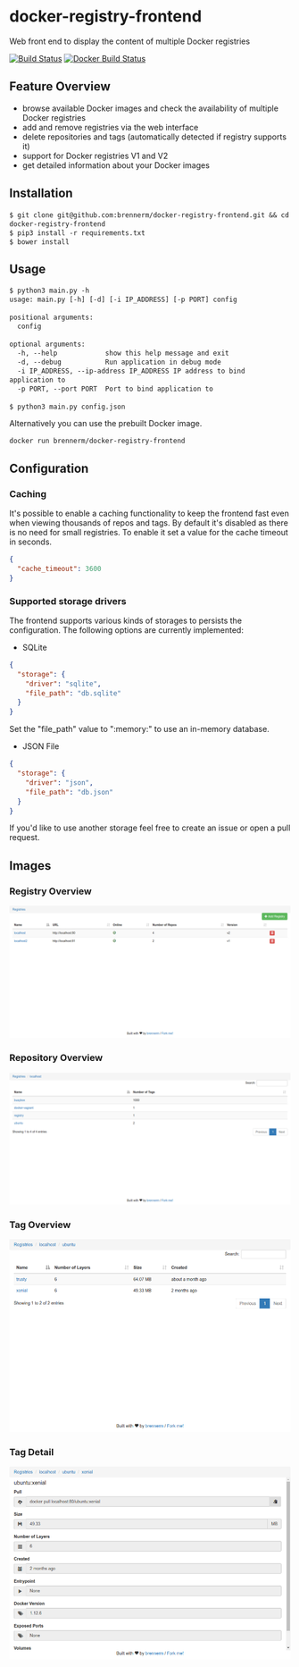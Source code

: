 # docker-registry-frontend
Web front end to display the content of multiple Docker registries

[![Build Status](https://travis-ci.org/brennerm/docker-registry-frontend.svg?branch=master)](https://travis-ci.org/brennerm/docker-registry-frontend)
[![Docker Build Status](https://img.shields.io/docker/build/brennerm/docker-registry-frontend.svg)](https://hub.docker.com/r/brennerm/docker-registry-frontend/)

## Feature Overview
- browse available Docker images and check the availability of multiple Docker registries
- add and remove registries via the web interface
- delete repositories and tags (automatically detected if registry supports it)
- support for Docker registries V1 and V2
- get detailed information about your Docker images

## Installation
```
$ git clone git@github.com:brennerm/docker-registry-frontend.git && cd docker-registry-frontend
$ pip3 install -r requirements.txt
$ bower install
```

## Usage
```
$ python3 main.py -h
usage: main.py [-h] [-d] [-i IP_ADDRESS] [-p PORT] config

positional arguments:
  config

optional arguments:
  -h, --help            show this help message and exit
  -d, --debug           Run application in debug mode
  -i IP_ADDRESS, --ip-address IP_ADDRESS IP address to bind application to
  -p PORT, --port PORT  Port to bind application to

$ python3 main.py config.json
```

Alternatively you can use the prebuilt Docker image.
```
docker run brennerm/docker-registry-frontend
```

## Configuration
### Caching
It's possible to enable a caching functionality to keep the frontend fast even when viewing thousands of repos and tags.
By default it's disabled as there is no need for small registries. To enable it set a value for the cache timeout in seconds.
```json
{
  "cache_timeout": 3600
}
```
### Supported storage drivers
The frontend supports various kinds of storages to persists the configuration.
The following options are currently implemented:
- SQLite
```json
{
  "storage": {
    "driver": "sqlite",
    "file_path": "db.sqlite"
  }
}
```
 Set the "file_path" value to ":memory:" to use an in-memory database.

- JSON File
```json
{
  "storage": {
    "driver": "json",
    "file_path": "db.json"
  }
}
```

If you'd like to use another storage feel free to create an issue or open a pull request.

## Images
### Registry Overview
![Registry Overview](/img/registry_overview.png)

### Repository Overview
![Repository Overview](/img/repo_overview.png)

### Tag Overview
![Tag Overview](/img/tag_overview.png)

### Tag Detail
![Tag Detail](/img/tag_detail.png)
